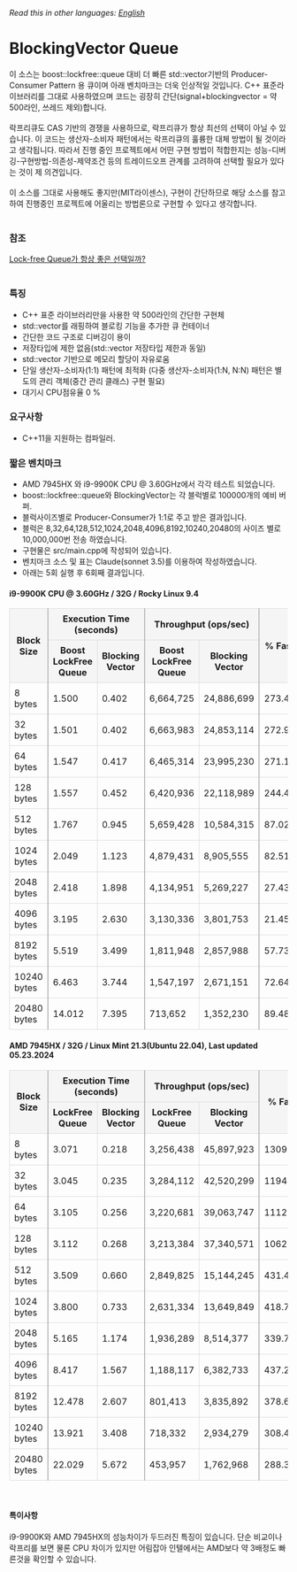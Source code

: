 *Read this in other languages: [English](README.md)*

# BlockingVector Queue
이 소스는 boost::lockfree::queue 대비 더 빠른 std::vector기반의 Producer-Consumer Pattern 용 큐이며 아래 벤치마크는 더욱 인상적일 것입니다.
C++ 표준라이브러리를 그대로 사용하였으며 코드는 굉장히 간단(signal+blockingvector = 약 500라인, 쓰레드 제외)합니다.
<br><br>
락프리큐도 CAS 기반의 경쟁을 사용하므로, 락프리큐가 항상 최선의 선택이 아닐 수 있습니다. 이 코드는 생산자-소비자 패턴에서는 락프리큐의 훌륭한 대체 방법이 될 것이라고 생각됩니다. 따라서 진행 중인 프로젝트에서 어떤 구현 방법이 적합한지는 성능-디버깅-구현방법-의존성-제약조건 등의 트레이드오프 관계를 고려하여 선택할 필요가 있다는 것이 제 의견입니다.
<br><br>
이 소스를 그대로 사용해도 좋지만(MIT라이센스), 구현이 간단하므로 해당 소스를 참고하여 진행중인 프로젝트에 어울리는 방법론으로 구현할 수 있다고 생각합니다.
<br><br>

### 참조
<a href="https://cplusplus.tistory.com/entry/C-Lockfree-Queue%EA%B0%80-%ED%95%AD%EC%83%81-%EC%A2%8B%EC%9D%80-%EC%84%A0%ED%83%9D%EC%9D%BC%EA%B9%8C" target="_blank">Lock-free Queue가 항상 좋은 선택일까?</a>
<br><br>

### 특징
- C++ 표준 라이브러리만을 사용한 약 500라인의 간단한 구현체
- std::vector를 래핑하여 블로킹 기능을 추가한 큐 컨테이너
- 간단한 코드 구조로 디버깅이 용이
- 저장타입에 제한 없음(std::vector 저장타입 제한과 동일)
- std::vector 기반으로 메모리 할당이 자유로움
- 단일 생산자-소비자(1:1) 패턴에 최적화 (다중 생산자-소비자(1:N, N:N) 패턴은 별도의 관리 객체(중간 관리 클래스) 구현 필요)
- 대기시 CPU점유율 0 %

### 요구사항
- C++11을 지원하는 컴파일러.

### 짧은 벤치마크
- AMD 7945HX 와 i9-9900K CPU @ 3.60GHz에서 각각 테스트 되었습니다.
- boost::lockfree::queue와 BlockingVector는 각 블럭별로 100000개의 예비 버퍼.
- 블럭사이즈별로 Producer-Consumer가 1:1로 주고 받은 결과입니다.
- 블럭은 8,32,64,128,512,1024,2048,4096,8192,10240,20480의 사이즈 별로 10,000,000번 전송 하였습니다.
- 구현물은 src/main.cpp에 작성되어 있습니다.
- 벤치마크 소스 및 표는 Claude(sonnet 3.5)를 이용하여 작성하였습니다.
- 아래는 5회 실행 후 6회째 결과입니다.

#### i9-9900K CPU @ 3.60GHz / 32G / Rocky Linux 9.4
<table style="width: 100%; border-collapse: collapse;">
    <thead>
        <tr>
            <th rowspan="2" style="border: 1px solid #ddd; border-right: 2px solid #bbb; padding: 8px; background-color: #f5f5f5;">Block Size</th>
            <th colspan="2" style="border: 1px solid #ddd; border-right: 2px solid #bbb; padding: 8px; background-color: #f5f5f5;">Execution Time (seconds)</th>
            <th colspan="2" style="border: 1px solid #ddd; border-right: 2px solid #bbb; padding: 8px; background-color: #f5f5f5;">Throughput (ops/sec)</th>
            <th rowspan="2" style="border: 1px solid #ddd; padding: 8px; background-color: #f5f5f5;">% Faster</th>
        </tr>
        <tr>
            <th style="border: 1px solid #ddd; padding: 8px; background-color: #f5f5f5;">Boost<br>LockFree Queue</th>
            <th style="border: 1px solid #ddd; border-right: 2px solid #bbb; padding: 8px; background-color: #f5f5f5;">Blocking Vector</th>
            <th style="border: 1px solid #ddd; padding: 8px; background-color: #f5f5f5;">Boost<br>LockFree Queue</th>
            <th style="border: 1px solid #ddd; border-right: 2px solid #bbb; padding: 8px; background-color: #f5f5f5;">Blocking Vector</th>
        </tr>
    </thead>
    <tbody>
        <tr>
            <td style="border: 1px solid #ddd; border-right: 2px solid #bbb; padding: 8px;">8 bytes</td>
            <td style="border: 1px solid #ddd; padding: 8px;">1.500</td>
            <td style="border: 1px solid #ddd; border-right: 2px solid #bbb; padding: 8px;">0.402</td>
            <td style="border: 1px solid #ddd; padding: 8px;">6,664,725</td>
            <td style="border: 1px solid #ddd; border-right: 2px solid #bbb; padding: 8px;">24,886,699</td>
            <td style="border: 1px solid #ddd; padding: 8px;">273.41%</td>
        </tr>
        <tr>
            <td style="border: 1px solid #ddd; border-right: 2px solid #bbb; padding: 8px;">32 bytes</td>
            <td style="border: 1px solid #ddd; padding: 8px;">1.501</td>
            <td style="border: 1px solid #ddd; border-right: 2px solid #bbb; padding: 8px;">0.402</td>
            <td style="border: 1px solid #ddd; padding: 8px;">6,663,983</td>
            <td style="border: 1px solid #ddd; border-right: 2px solid #bbb; padding: 8px;">24,853,114</td>
            <td style="border: 1px solid #ddd; padding: 8px;">272.95%</td>
        </tr>
        <tr>
            <td style="border: 1px solid #ddd; border-right: 2px solid #bbb; padding: 8px;">64 bytes</td>
            <td style="border: 1px solid #ddd; padding: 8px;">1.547</td>
            <td style="border: 1px solid #ddd; border-right: 2px solid #bbb; padding: 8px;">0.417</td>
            <td style="border: 1px solid #ddd; padding: 8px;">6,465,314</td>
            <td style="border: 1px solid #ddd; border-right: 2px solid #bbb; padding: 8px;">23,995,230</td>
            <td style="border: 1px solid #ddd; padding: 8px;">271.14%</td>
        </tr>
        <tr>
            <td style="border: 1px solid #ddd; border-right: 2px solid #bbb; padding: 8px;">128 bytes</td>
            <td style="border: 1px solid #ddd; padding: 8px;">1.557</td>
            <td style="border: 1px solid #ddd; border-right: 2px solid #bbb; padding: 8px;">0.452</td>
            <td style="border: 1px solid #ddd; padding: 8px;">6,420,936</td>
            <td style="border: 1px solid #ddd; border-right: 2px solid #bbb; padding: 8px;">22,118,989</td>
            <td style="border: 1px solid #ddd; padding: 8px;">244.48%</td>
        </tr>
        <tr>
            <td style="border: 1px solid #ddd; border-right: 2px solid #bbb; padding: 8px;">512 bytes</td>
            <td style="border: 1px solid #ddd; padding: 8px;">1.767</td>
            <td style="border: 1px solid #ddd; border-right: 2px solid #bbb; padding: 8px;">0.945</td>
            <td style="border: 1px solid #ddd; padding: 8px;">5,659,428</td>
            <td style="border: 1px solid #ddd; border-right: 2px solid #bbb; padding: 8px;">10,584,315</td>
            <td style="border: 1px solid #ddd; padding: 8px;">87.02%</td>
        </tr>
        <tr>
            <td style="border: 1px solid #ddd; border-right: 2px solid #bbb; padding: 8px;">1024 bytes</td>
            <td style="border: 1px solid #ddd; padding: 8px;">2.049</td>
            <td style="border: 1px solid #ddd; border-right: 2px solid #bbb; padding: 8px;">1.123</td>
            <td style="border: 1px solid #ddd; padding: 8px;">4,879,431</td>
            <td style="border: 1px solid #ddd; border-right: 2px solid #bbb; padding: 8px;">8,905,555</td>
            <td style="border: 1px solid #ddd; padding: 8px;">82.51%</td>
        </tr>
        <tr>
            <td style="border: 1px solid #ddd; border-right: 2px solid #bbb; padding: 8px;">2048 bytes</td>
            <td style="border: 1px solid #ddd; padding: 8px;">2.418</td>
            <td style="border: 1px solid #ddd; border-right: 2px solid #bbb; padding: 8px;">1.898</td>
            <td style="border: 1px solid #ddd; padding: 8px;">4,134,951</td>
            <td style="border: 1px solid #ddd; border-right: 2px solid #bbb; padding: 8px;">5,269,227</td>
            <td style="border: 1px solid #ddd; padding: 8px;">27.43%</td>
        </tr>
        <tr>
            <td style="border: 1px solid #ddd; border-right: 2px solid #bbb; padding: 8px;">4096 bytes</td>
            <td style="border: 1px solid #ddd; padding: 8px;">3.195</td>
            <td style="border: 1px solid #ddd; border-right: 2px solid #bbb; padding: 8px;">2.630</td>
            <td style="border: 1px solid #ddd; padding: 8px;">3,130,336</td>
            <td style="border: 1px solid #ddd; border-right: 2px solid #bbb; padding: 8px;">3,801,753</td>
            <td style="border: 1px solid #ddd; padding: 8px;">21.45%</td>
        </tr>
        <tr>
            <td style="border: 1px solid #ddd; border-right: 2px solid #bbb; padding: 8px;">8192 bytes</td>
            <td style="border: 1px solid #ddd; padding: 8px;">5.519</td>
            <td style="border: 1px solid #ddd; border-right: 2px solid #bbb; padding: 8px;">3.499</td>
            <td style="border: 1px solid #ddd; padding: 8px;">1,811,948</td>
            <td style="border: 1px solid #ddd; border-right: 2px solid #bbb; padding: 8px;">2,857,988</td>
            <td style="border: 1px solid #ddd; padding: 8px;">57.73%</td>
        </tr>
        <tr>
            <td style="border: 1px solid #ddd; border-right: 2px solid #bbb; padding: 8px;">10240 bytes</td>
            <td style="border: 1px solid #ddd; padding: 8px;">6.463</td>
            <td style="border: 1px solid #ddd; border-right: 2px solid #bbb; padding: 8px;">3.744</td>
            <td style="border: 1px solid #ddd; padding: 8px;">1,547,197</td>
            <td style="border: 1px solid #ddd; border-right: 2px solid #bbb; padding: 8px;">2,671,151</td>
            <td style="border: 1px solid #ddd; padding: 8px;">72.64%</td>
        </tr>
        <tr>
            <td style="border: 1px solid #ddd; border-right: 2px solid #bbb; padding: 8px;">20480 bytes</td>
            <td style="border: 1px solid #ddd; padding: 8px;">14.012</td>
            <td style="border: 1px solid #ddd; border-right: 2px solid #bbb; padding: 8px;">7.395</td>
            <td style="border: 1px solid #ddd; padding: 8px;">713,652</td>
            <td style="border: 1px solid #ddd; border-right: 2px solid #bbb; padding: 8px;">1,352,230</td>
            <td style="border: 1px solid #ddd; padding: 8px;">89.48%</td>
        </tr>
    </tbody>
</table>

#### AMD 7945HX / 32G / Linux Mint 21.3(Ubuntu 22.04), Last updated 05.23.2024
<table style="width: 100%; border-collapse: collapse;">
    <thead>
        <tr>
            <th rowspan="2" style="border: 1px solid #ddd; border-right: 2px solid #bbb; padding: 8px; background-color: #f5f5f5;">Block Size</th>
            <th colspan="2" style="border: 1px solid #ddd; border-right: 2px solid #bbb; padding: 8px; background-color: #f5f5f5;">Execution Time (seconds)</th>
            <th colspan="2" style="border: 1px solid #ddd; border-right: 2px solid #bbb; padding: 8px; background-color: #f5f5f5;">Throughput (ops/sec)</th>
            <th rowspan="2" style="border: 1px solid #ddd; padding: 8px; background-color: #f5f5f5;">% Faster</th>
        </tr>
        <tr>
            <th style="border: 1px solid #ddd; padding: 8px; background-color: #f5f5f5;">LockFree Queue</th>
            <th style="border: 1px solid #ddd; border-right: 2px solid #bbb; padding: 8px; background-color: #f5f5f5;">Blocking Vector</th>
            <th style="border: 1px solid #ddd; padding: 8px; background-color: #f5f5f5;">LockFree Queue</th>
            <th style="border: 1px solid #ddd; border-right: 2px solid #bbb; padding: 8px; background-color: #f5f5f5;">Blocking Vector</th>
        </tr>
    </thead>
    <tbody>
        <tr>
            <td style="border: 1px solid #ddd; border-right: 2px solid #bbb; padding: 8px;">8 bytes</td>
            <td style="border: 1px solid #ddd; padding: 8px;">3.071</td>
            <td style="border: 1px solid #ddd; border-right: 2px solid #bbb; padding: 8px;">0.218</td>
            <td style="border: 1px solid #ddd; padding: 8px;">3,256,438</td>
            <td style="border: 1px solid #ddd; border-right: 2px solid #bbb; padding: 8px;">45,897,923</td>
            <td style="border: 1px solid #ddd; padding: 8px;">1309.45%</td>
        </tr>
        <tr>
            <td style="border: 1px solid #ddd; border-right: 2px solid #bbb; padding: 8px;">32 bytes</td>
            <td style="border: 1px solid #ddd; padding: 8px;">3.045</td>
            <td style="border: 1px solid #ddd; border-right: 2px solid #bbb; padding: 8px;">0.235</td>
            <td style="border: 1px solid #ddd; padding: 8px;">3,284,112</td>
            <td style="border: 1px solid #ddd; border-right: 2px solid #bbb; padding: 8px;">42,520,299</td>
            <td style="border: 1px solid #ddd; padding: 8px;">1194.73%</td>
        </tr>
        <tr>
            <td style="border: 1px solid #ddd; border-right: 2px solid #bbb; padding: 8px;">64 bytes</td>
            <td style="border: 1px solid #ddd; padding: 8px;">3.105</td>
            <td style="border: 1px solid #ddd; border-right: 2px solid #bbb; padding: 8px;">0.256</td>
            <td style="border: 1px solid #ddd; padding: 8px;">3,220,681</td>
            <td style="border: 1px solid #ddd; border-right: 2px solid #bbb; padding: 8px;">39,063,747</td>
            <td style="border: 1px solid #ddd; padding: 8px;">1112.90%</td>
        </tr>
        <tr>
            <td style="border: 1px solid #ddd; border-right: 2px solid #bbb; padding: 8px;">128 bytes</td>
            <td style="border: 1px solid #ddd; padding: 8px;">3.112</td>
            <td style="border: 1px solid #ddd; border-right: 2px solid #bbb; padding: 8px;">0.268</td>
            <td style="border: 1px solid #ddd; padding: 8px;">3,213,384</td>
            <td style="border: 1px solid #ddd; border-right: 2px solid #bbb; padding: 8px;">37,340,571</td>
            <td style="border: 1px solid #ddd; padding: 8px;">1062.03%</td>
        </tr>
        <tr>
            <td style="border: 1px solid #ddd; border-right: 2px solid #bbb; padding: 8px;">512 bytes</td>
            <td style="border: 1px solid #ddd; padding: 8px;">3.509</td>
            <td style="border: 1px solid #ddd; border-right: 2px solid #bbb; padding: 8px;">0.660</td>
            <td style="border: 1px solid #ddd; padding: 8px;">2,849,825</td>
            <td style="border: 1px solid #ddd; border-right: 2px solid #bbb; padding: 8px;">15,144,245</td>
            <td style="border: 1px solid #ddd; padding: 8px;">431.41%</td>
        </tr>
        <tr>
            <td style="border: 1px solid #ddd; border-right: 2px solid #bbb; padding: 8px;">1024 bytes</td>
            <td style="border: 1px solid #ddd; padding: 8px;">3.800</td>
            <td style="border: 1px solid #ddd; border-right: 2px solid #bbb; padding: 8px;">0.733</td>
            <td style="border: 1px solid #ddd; padding: 8px;">2,631,334</td>
            <td style="border: 1px solid #ddd; border-right: 2px solid #bbb; padding: 8px;">13,649,849</td>
            <td style="border: 1px solid #ddd; padding: 8px;">418.74%</td>
        </tr>
        <tr>
            <td style="border: 1px solid #ddd; border-right: 2px solid #bbb; padding: 8px;">2048 bytes</td>
            <td style="border: 1px solid #ddd; padding: 8px;">5.165</td>
            <td style="border: 1px solid #ddd; border-right: 2px solid #bbb; padding: 8px;">1.174</td>
            <td style="border: 1px solid #ddd; padding: 8px;">1,936,289</td>
            <td style="border: 1px solid #ddd; border-right: 2px solid #bbb; padding: 8px;">8,514,377</td>
            <td style="border: 1px solid #ddd; padding: 8px;">339.73%</td>
        </tr>
        <tr>
            <td style="border: 1px solid #ddd; border-right: 2px solid #bbb; padding: 8px;">4096 bytes</td>
            <td style="border: 1px solid #ddd; padding: 8px;">8.417</td>
            <td style="border: 1px solid #ddd; border-right: 2px solid #bbb; padding: 8px;">1.567</td>
            <td style="border: 1px solid #ddd; padding: 8px;">1,188,117</td>
            <td style="border: 1px solid #ddd; border-right: 2px solid #bbb; padding: 8px;">6,382,733</td>
            <td style="border: 1px solid #ddd; padding: 8px;">437.21%</td>
        </tr>
        <tr>
            <td style="border: 1px solid #ddd; border-right: 2px solid #bbb; padding: 8px;">8192 bytes</td>
            <td style="border: 1px solid #ddd; padding: 8px;">12.478</td>
            <td style="border: 1px solid #ddd; border-right: 2px solid #bbb; padding: 8px;">2.607</td>
            <td style="border: 1px solid #ddd; padding: 8px;">801,413</td>
            <td style="border: 1px solid #ddd; border-right: 2px solid #bbb; padding: 8px;">3,835,892</td>
            <td style="border: 1px solid #ddd; padding: 8px;">378.64%</td>
        </tr>
        <tr>
            <td style="border: 1px solid #ddd; border-right: 2px solid #bbb; padding: 8px;">10240 bytes</td>
            <td style="border: 1px solid #ddd; padding: 8px;">13.921</td>
            <td style="border: 1px solid #ddd; border-right: 2px solid #bbb; padding: 8px;">3.408</td>
            <td style="border: 1px solid #ddd; padding: 8px;">718,332</td>
            <td style="border: 1px solid #ddd; border-right: 2px solid #bbb; padding: 8px;">2,934,279</td>
            <td style="border: 1px solid #ddd; padding: 8px;">308.49%</td>
        </tr>
        <tr>
            <td style="border: 1px solid #ddd; border-right: 2px solid #bbb; padding: 8px;">20480 bytes</td>
            <td style="border: 1px solid #ddd; padding: 8px;">22.029</td>
            <td style="border: 1px solid #ddd; border-right: 2px solid #bbb; padding: 8px;">5.672</td>
            <td style="border: 1px solid #ddd; padding: 8px;">453,957</td>
            <td style="border: 1px solid #ddd; border-right: 2px solid #bbb; padding: 8px;">1,762,968</td>
            <td style="border: 1px solid #ddd; padding: 8px;">288.36%</td>
        </tr>
    </tbody>
</table>
<br>

#### 특이사항
i9-9900K와 AMD 7945HX의 성능차이가 두드러진 특징이 있습니다. 단순 비교이나 락프리를 보면 물론 CPU 차이가 있지만 어림잡아 인텔에서는 AMD보다 약 3배정도 빠른것을 확인할 수 있습니다.

